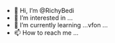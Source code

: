 - 👋 Hi, I’m @RichyBedi
- 👀 I’m interested in ...
- 🌱 I’m currently learning ...vfon ...
- 📫 How to reach me ...

<!---
RichyBedi/RichyBedi is a ✨ special ✨ repository because its `README.md` (this file) appears on your GitHub profile.
You can click the Preview link to take a look at your changes.
--->
